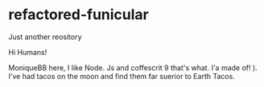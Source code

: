 # refactored-funicular
Just another reository



Hi Humans!

MoniqueBB here, I like Node. Js and coffescrit 9 that's what. I'a made of! ). I've had tacos on the moon and find them far suerior to Earth Tacos.
